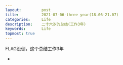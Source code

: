 ```yaml
---
layout:     	post
title:      	2021-07-06-three year(18.06-21.07)
categories: 	Life
description:   	二十六岁的总结(工作3年)
keywords: 		Life
topmost: true
---
```


FLAG没倒，这个总结工作3年

- 

  